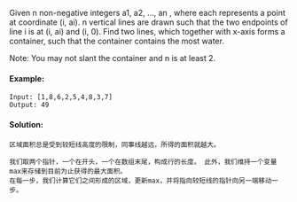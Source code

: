 Given n non-negative integers a1, a2, ..., an , where each represents a point at coordinate (i, ai). n vertical lines are drawn such that the two endpoints of line i is at (i, ai) and (i, 0). Find two lines, which together with x-axis forms a container, such that the container contains the most water.

Note: You may not slant the container and n is at least 2.

#### Example:
```
Input: [1,8,6,2,5,4,8,3,7]
Output: 49
```

#### Solution:
```
区域面积总是受到较短线高度的限制，同事线越远，所得的面积就越大。

我们取两个指针，一个在开头，一个在数组末尾，构成行的长度。 此外，我们维持一个变量max来存储到目前为止获得的最大面积。 
在每一步，我们计算它们之间形成的区域，更新max，并将指向较短线的指针向另一端移动一步。
```